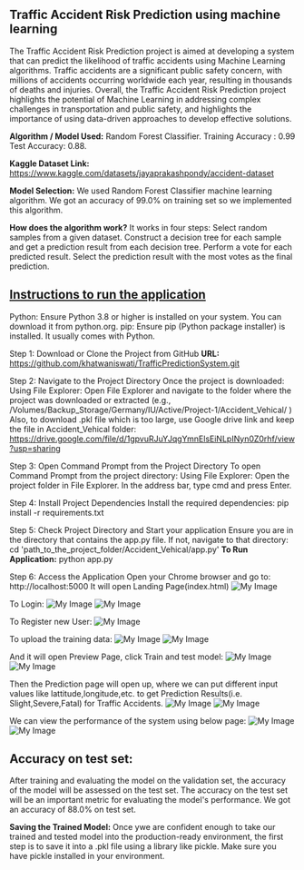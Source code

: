 Traffic Accident Risk Prediction using machine learning
-----------------------------------------------------------------------------------------------------------
The Traffic Accident Risk Prediction project is aimed at developing a system that can predict the likelihood of traffic accidents using Machine Learning algorithms. Traffic accidents are a significant public safety concern, with millions of accidents occurring worldwide each year, resulting in thousands of deaths and injuries. Overall, the Traffic Accident Risk Prediction project highlights the potential of Machine Learning in addressing complex challenges in transportation and public safety, and highlights the importance of using data-driven approaches to develop effective solutions.


__Algorithm / Model Used:__ Random Forest Classifier.
Training Accuracy : 0.99
Test Accuracy: 0.88.

__Kaggle Dataset Link:__
https://www.kaggle.com/datasets/jayaprakashpondy/accident-dataset

__Model Selection:__
We used Random Forest Classifier machine learning algorithm. We got an accuracy of 99.0% on training set so we implemented this algorithm.

__How does the algorithm work?__
It works in four steps:
Select random samples from a given dataset.
Construct a decision tree for each sample and get a prediction result from each decision tree.
Perform a vote for each predicted result.
Select the prediction result with the most votes as the final prediction.


<u>__Instructions to run the application__</u>
-----------------------------------------------------------------------------------------
Python: Ensure Python 3.8 or higher is installed on your system. You can download it from python.org.
pip: Ensure pip (Python package installer) is installed. It usually comes with Python.

Step 1: Download or Clone the Project from GitHub
__URL:__ https://github.com/khatwaniswati/TrafficPredictionSystem.git

Step 2: Navigate to the Project Directory
Once the project is downloaded: Using File Explorer: Open File Explorer and navigate to the folder where the project was downloaded or extracted (e.g., /Volumes/Backup_Storage/Germany/IU/Active/Project-1/Accident_Vehical/ )
Also, to download .pkl file which is too large, use Google drive link and keep the file in Accident_Vehical folder: https://drive.google.com/file/d/1gpvuRJuYJqgYmnElsEiNLpINyn0Z0rhf/view?usp=sharing

Step 3: Open Command Prompt from the Project Directory
To open Command Prompt from the project directory: Using File Explorer: Open the project folder in File Explorer. In the address bar, type cmd and press Enter.

Step 4: Install Project Dependencies
Install the required dependencies:
pip install -r requirements.txt

Step 5: Check Project Directory and Start your application
Ensure you are in the directory that contains the app.py file. If not, navigate to that directory:
cd 'path_to_the_project_folder/Accident_Vehical/app.py'
__To Run Application:__ python app.py

Step 6: Access the Application
Open your Chrome browser and go to: http://localhost:5000
It will open Landing Page(index.html)
![My Image](assets/images/frontpage.png)

To Login:
![My Image](assets/images/Login.png)
![My Image](assets/images/LoginSuccessful.png)

To Register new User:
![My Image](assets/images/Register.jpeg)

To upload the training data:
![My Image](assets/images/UploadPage.png)
![My Image](assets/images/UploadSuccessful.png)

And it will open Preview Page, click Train and test model:
![My Image](assets/images/Preview.png)
![My Image](assets/images/TrainingFinished.png)

Then the Prediction page will open up, where we can put different input values like lattitude,longitude,etc. to get Prediction Results(i.e. Slight,Severe,Fatal) for Traffic Accidents.
![My Image](assets/images/PredictionPage.png)
![My Image](assets/images/PredictionResultPage.png)

We can view the performance of the system using below page:
![My Image](assets/images/PerformanceAnalysisPage.png)
![My Image](assets/images/Chart.png)

__Accuracy on test set:__
----------------------------------------------------------------------------------------
After training and evaluating the model on the validation set, the accuracy of the model will be assessed on the test set. The accuracy on the test set will be an important metric for evaluating the model's performance. We got an accuracy of 88.0% on test set.

__Saving the Trained Model:__
Once ywe are confident enough to take our trained and tested model into the production-ready environment, the first step is to save it into a .pkl file using a library like pickle.
Make sure you have pickle installed in your environment.